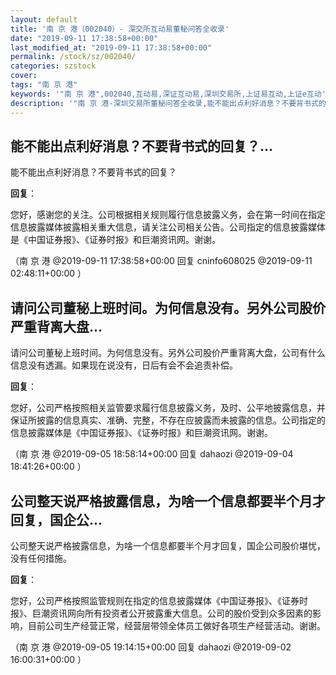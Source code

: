 ```yaml
---
layout: default
title: '南 京 港（002040）- 深交所互动易董秘问答全收录'
date: "2019-09-11 17:38:58+00:00"
last_modified_at: "2019-09-11 17:38:58+00:00"
permalink: /stock/sz/002040/
categories: szstock
cover: 
tags: "南 京 港"
keywords: '"南 京 港",002040,互动易,深证互动易,深圳交易所,上证易互动,上证e互动'
description: '"南 京 港-深圳交易所董秘问答全收录,能不能出点利好消息？不要背书式的回复？"'
---
```


## 能不能出点利好消息？不要背书式的回复？...

能不能出点利好消息？不要背书式的回复？

**回复**：

您好，感谢您的关注。公司根据相关规则履行信息披露义务，会在第一时间在指定信息披露媒体披露相关重大信息，请关注公司相关公告。公司指定的信息披露媒体是《中国证券报》、《证券时报》和巨潮资讯网。谢谢。 

（南 京 港  @2019-09-11 17:38:58+00:00 回复 cninfo608025  @2019-09-11 02:48:11+00:00 ）

## 请问公司董秘上班时间。为何信息没有。另外公司股价严重背离大盘...

请问公司董秘上班时间。为何信息没有。另外公司股价严重背离大盘，公司有什么信息没有透漏。如果现在说没有，日后有会不会追责补偿。

**回复**：

您好，公司严格按照相关监管要求履行信息披露义务，及时、公平地披露信息，并保证所披露的信息真实、准确、完整，不存在应披露而未披露的信息。公司指定的信息披露媒体是《中国证券报》、《证券时报》和巨潮资讯网。谢谢。 

（南 京 港  @2019-09-05 18:58:14+00:00 回复 dahaozi  @2019-09-04 18:41:26+00:00 ）

## 公司整天说严格披露信息，为啥一个信息都要半个月才回复，国企公...

公司整天说严格披露信息，为啥一个信息都要半个月才回复，国企公司股价堪忧，没有任何措施。

**回复**：

您好，公司严格按照监管规则在指定的信息披露媒体《中国证券报》、《证券时报》、巨潮资讯网向所有投资者公开披露重大信息。公司的股价受到众多因素的影响，目前公司生产经营正常，经营层带领全体员工做好各项生产经营活动。谢谢。 

（南 京 港  @2019-09-05 19:14:15+00:00 回复 dahaozi  @2019-09-02 16:00:31+00:00 ）

